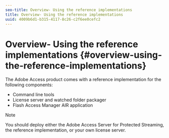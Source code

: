 ```yaml
---
seo-title: Overview- Using the reference implementations
title: Overview- Using the reference implementations
uuid: 4009b6d1-b315-4117-8c26-c2f6ee0cefc2
---
```


# Overview- Using the reference implementations {#overview-using-the-reference-implementations}

The Adobe Access product comes with a reference implementation for the following components:

* Command line tools 
* License server and watched folder packager 
* Flash Access Manager AIR application

>[!NOTE]
>
>You should deploy either the Adobe Access Server for Protected Streaming, the reference implementation, or your own license server.